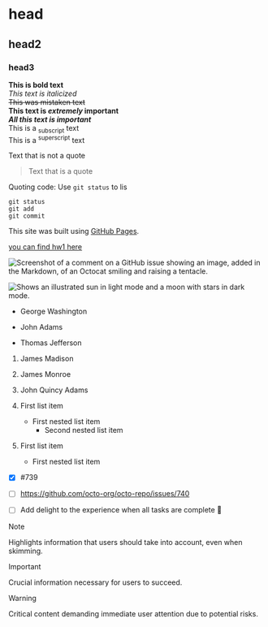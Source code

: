 # head
## head2
### head3

**This is bold text**  
_This text is italicized_  
~~This was mistaken text~~  
**This text is _extremely_ important**  
***All this text is important***  
This is a <sub>subscript</sub> text  
This is a <sup>superscript</sup> text  

Text that is not a quote  
> Text that is a quote  

Quoting code:
Use `git status` to lis
```
git status
git add
git commit
```  

This site was built using [GitHub Pages](https://pages.github.com/).

[you can find hw1 here](hw1.md)

![Screenshot of a comment on a GitHub issue showing an image, added in the Markdown, of an Octocat smiling and raising a tentacle.](https://myoctocat.com/assets/images/base-octocat.svg)

<picture>
  <source media="(prefers-color-scheme: dark)" srcset="https://user-images.githubusercontent.com/25423296/163456776-7f95b81a-f1ed-45f7-b7ab-8fa810d529fa.png">
  <source media="(prefers-color-scheme: light)" srcset="https://user-images.githubusercontent.com/25423296/163456779-a8556205-d0a5-45e2-ac17-42d089e3c3f8.png">
  <img alt="Shows an illustrated sun in light mode and a moon with stars in dark mode." src="https://user-images.githubusercontent.com/25423296/163456779-a8556205-d0a5-45e2-ac17-42d089e3c3f8.png">
</picture>

- George Washington
* John Adams
+ Thomas Jefferson  
1. James Madison
1. James Monroe
1. John Quincy Adams  


1. First list item
   - First nested list item
     - Second nested list item


100. First list item
     - First nested list item


- [x] #739
- [ ] https://github.com/octo-org/octo-repo/issues/740
- [ ] Add delight to the experience when all tasks are complete :tada:



> [!NOTE]
> Highlights information that users should take into account, even when skimming.

> [!IMPORTANT]
> Crucial information necessary for users to succeed.

> [!WARNING]
> Critical content demanding immediate user attention due to potential risks.